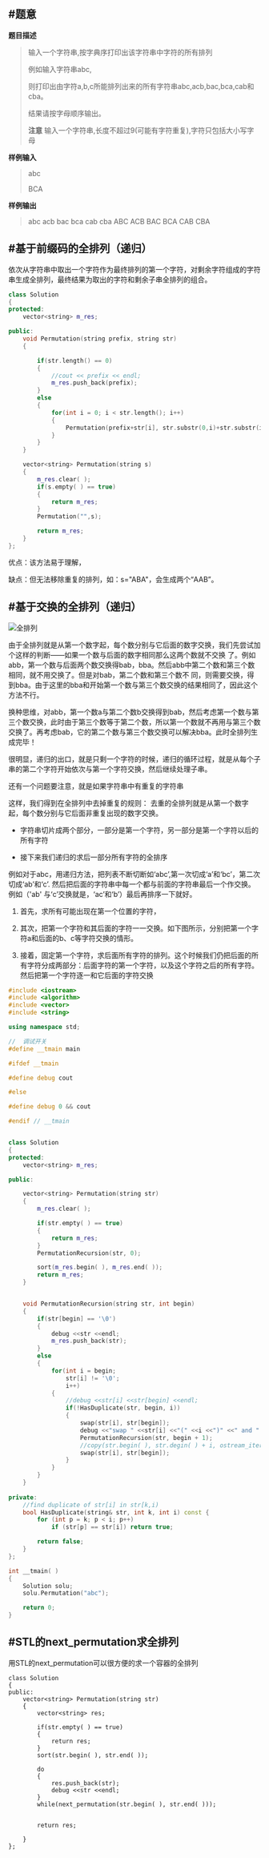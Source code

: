 


#题意
-------

**题目描述**

>输入一个字符串,按字典序打印出该字符串中字符的所有排列
>
>例如输入字符串abc,
>
>则打印出由字符a,b,c所能排列出来的所有字符串abc,acb,bac,bca,cab和cba。
>
>结果请按字母顺序输出。
>
>**注意**
>输入一个字符串,长度不超过9(可能有字符重复),字符只包括大小写字母


**样例输入**

>abc
>
>BCA

**样例输出**

>abc
>acb
>bac
>bca
>cab
>cba
>ABC
>ACB
>BAC
>BCA
>CAB
>CBA

#基于前缀码的全排列（递归）
-------
依次从字符串中取出一个字符作为最终排列的第一个字符，对剩余字符组成的字符串生成全排列，最终结果为取出的字符和剩余子串全排列的组合。



```cpp
class Solution
{
protected:
    vector<string> m_res;

public:
    void Permutation(string prefix, string str)
    {

        if(str.length() == 0)
        {
            //cout << prefix << endl;
            m_res.push_back(prefix);
        }
        else
        {
            for(int i = 0; i < str.length(); i++)
            {
                Permutation(prefix+str[i], str.substr(0,i)+str.substr(i+1,str.length()));
            }
        }
    }

    vector<string> Permutation(string s)
    {
        m_res.clear( );
        if(s.empty( ) == true)
        {
            return m_res;
        }
        Permutation("",s);

        return m_res;
    }
};
```
优点：该方法易于理解，

缺点：但无法移除重复的排列，如：s="ABA"，会生成两个“AAB”。


#基于交换的全排列（递归）
-------

 ![全排列](./abc.jpg)


由于全排列就是从第一个数字起，每个数分别与它后面的数字交换，我们先尝试加个这样的判断——如果一个数与后面的数字相同那么这两个数就不交换 了。例如abb，第一个数与后面两个数交换得bab，bba。然后abb中第二个数和第三个数相同，就不用交换了。但是对bab，第二个数和第三个数不 同，则需要交换，得到bba。由于这里的bba和开始第一个数与第三个数交换的结果相同了，因此这个方法不行。

换种思维，对abb，第一个数a与第二个数b交换得到bab，然后考虑第一个数与第三个数交换，此时由于第三个数等于第二个数，所以第一个数就不再用与第三个数交换了。再考虑bab，它的第二个数与第三个数交换可以解决bba。此时全排列生成完毕！

很明显，递归的出口，就是只剩一个字符的时候，递归的循环过程，就是从每个子串的第二个字符开始依次与第一个字符交换，然后继续处理子串。

还有一个问题要注意，就是如果字符串中有重复的字符串

这样，我们得到在全排列中去掉重复的规则：
去重的全排列就是从第一个数字起，每个数分别与它后面非重复出现的数字交换。


*    字符串切片成两个部分，一部分是第一个字符，另一部分是第一个字符以后的所有字符

*    接下来我们递归的求后一部分所有字符的全排序

例如对于abc，用递归方法，把列表不断切断如‘abc’,第一次切成‘a’和‘bc’，第二次切成‘ab’和‘c’.
然后把后面的字符串中每一个都与前面的字符串最后一个作交换。
例如（'ab' 与‘c’交换就是，‘ac’和‘b’）最后再排序一下就好。

1.    首先，求所有可能出现在第一个位置的字符，

2.    其次，把第一个字符和其后面的字符一一交换。如下图所示，分别把第一个字符a和后面的b、c等字符交换的情形。

3.    接着，固定第一个字符，求后面所有字符的排列。这个时候我们仍把后面的所有字符分成两部分：后面字符的第一个字符，以及这个字符之后的所有字符。然后把第一个字符逐一和它后面的字符交换

```cpp
#include <iostream>
#include <algorithm>
#include <vector>
#include <string>

using namespace std;

//  调试开关
#define __tmain main

#ifdef __tmain

#define debug cout

#else

#define debug 0 && cout

#endif // __tmain


class Solution
{
protected:
    vector<string> m_res;

public:

    vector<string> Permutation(string str)
    {
        m_res.clear( );

        if(str.empty( ) == true)
        {
            return m_res;
        }
        PermutationRecursion(str, 0);

        sort(m_res.begin( ), m_res.end( ));
        return m_res;
    }


    void PermutationRecursion(string str, int begin)
    {
        if(str[begin] == '\0')
        {
            debug <<str <<endl;
            m_res.push_back(str);
        }
        else
        {
            for(int i = begin;
                str[i] != '\0';
                i++)
            {
                //debug <<str[i] <<str[begin] <<endl;
                if(!HasDuplicate(str, begin, i))
                {
                    swap(str[i], str[begin]);
                    debug <<"swap " <<str[i] <<"(" <<i <<")" <<" and " <<str[begin] <<"(" <<begin <<")" <<endl;
                    PermutationRecursion(str, begin + 1);
                    //copy(str.begin( ), str.degin( ) + i, ostream_iterator<char>(cout," "));
                    swap(str[i], str[begin]);
                }
            }
        }
    }
    
private:
    //find duplicate of str[i] in str[k,i)
    bool HasDuplicate(string& str, int k, int i) const {
		for (int p = k; p < i; p++)
			if (str[p] == str[i]) return true;

		return false;
	}
};

int __tmain( )
{
    Solution solu;
    solu.Permutation("abc");

    return 0;
}
```

#STL的next_permutation求全排列
-------

用STL的next_permutation可以很方便的求一个容器的全排列

```
class Solution
{
public:
    vector<string> Permutation(string str)
    {
        vector<string> res;

        if(str.empty( ) == true)
        {
            return res;
        }
        sort(str.begin( ), str.end( ));

        do
        {
            res.push_back(str);
            debug <<str <<endl;
        }
        while(next_permutation(str.begin( ), str.end( )));


        return res;

    }
};
```

